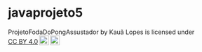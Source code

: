 # javaprojeto5
<p xmlns:cc="http://creativecommons.org/ns#" xmlns:dct="http://purl.org/dc/terms/"><span property="dct:title">ProjetoFodaDoPongAssustador</span> by <span property="cc:attributionName">Kauã Lopes</span> is licensed under <a href="https://creativecommons.org/licenses/by/4.0/?ref=chooser-v1" target="_blank" rel="license noopener noreferrer" style="display:inline-block;">CC BY 4.0<img style="height:22px!important;margin-left:3px;vertical-align:text-bottom;" src="https://mirrors.creativecommons.org/presskit/icons/cc.svg?ref=chooser-v1" alt=""><img style="height:22px!important;margin-left:3px;vertical-align:text-bottom;" src="https://mirrors.creativecommons.org/presskit/icons/by.svg?ref=chooser-v1" alt=""></a></p>
